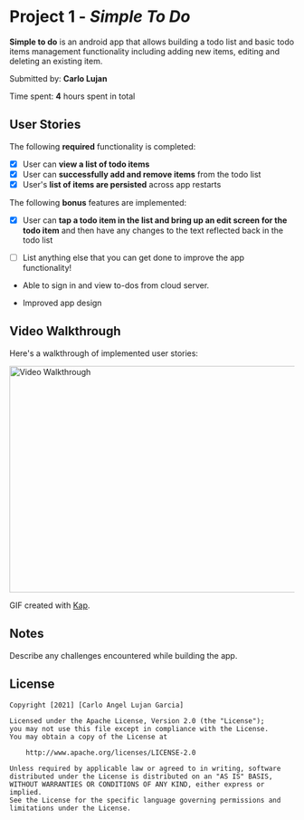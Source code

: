 # Project 1 - *Simple To Do*

**Simple to do** is an android app that allows building a todo list and basic todo items management functionality including adding new items, editing and deleting an existing item.

Submitted by: **Carlo Lujan**

Time spent: **4** hours spent in total

## User Stories

The following **required** functionality is completed:

* [X] User can **view a list of todo items**
* [X] User can **successfully add and remove items** from the todo list
* [X] User's **list of items are persisted** across app restarts

The following **bonus** features are implemented:

* [X] User can **tap a todo item in the list and bring up an edit screen for the todo item** and then have any changes to the text reflected back in the todo list

* [ ] List anything else that you can get done to improve the app functionality!

* Able to sign in and view to-dos from cloud server.

* Improved app design

## Video Walkthrough

Here's a walkthrough of implemented user stories:

<img src='gif/file.gif' title='Video Walkthrough' height='400' width='800' alt='Video Walkthrough' />

GIF created with [Kap](https://getkap.co/).

## Notes

Describe any challenges encountered while building the app.

## License

    Copyright [2021] [Carlo Angel Lujan Garcia]

    Licensed under the Apache License, Version 2.0 (the "License");
    you may not use this file except in compliance with the License.
    You may obtain a copy of the License at

        http://www.apache.org/licenses/LICENSE-2.0

    Unless required by applicable law or agreed to in writing, software
    distributed under the License is distributed on an "AS IS" BASIS,
    WITHOUT WARRANTIES OR CONDITIONS OF ANY KIND, either express or implied.
    See the License for the specific language governing permissions and
    limitations under the License.

